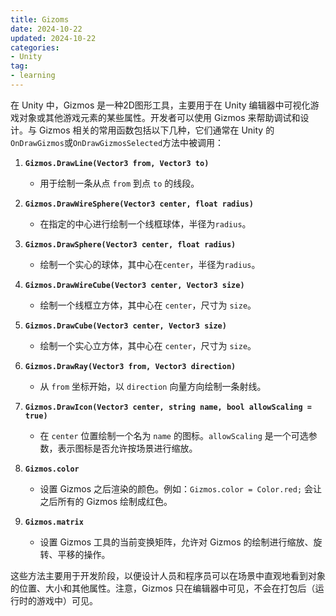 ```yaml
---
title: Gizoms
date: 2024-10-22
updated: 2024-10-22
categories: 
- Unity
tag:
- learning
---
```


在 Unity 中，Gizmos 是一种2D图形工具，主要用于在 Unity 编辑器中可视化游戏对象或其他游戏元素的某些属性。开发者可以使用 Gizmos 来帮助调试和设计。与 Gizmos 相关的常用函数包括以下几种，它们通常在 Unity 的`OnDrawGizmos`或`OnDrawGizmosSelected`方法中被调用：

1. **`Gizmos.DrawLine(Vector3 from, Vector3 to)`**

   - 用于绘制一条从点 `from` 到点 `to` 的线段。

     

2. **`Gizmos.DrawWireSphere(Vector3 center, float radius)`**

   - 在指定的中心进行绘制一个线框球体，半径为`radius`。

     

3. **`Gizmos.DrawSphere(Vector3 center, float radius)`**

   - 绘制一个实心的球体，其中心在`center`，半径为`radius`。

     

4. **`Gizmos.DrawWireCube(Vector3 center, Vector3 size)`**

   - 绘制一个线框立方体，其中心在 `center`，尺寸为 `size`。

     

5. **`Gizmos.DrawCube(Vector3 center, Vector3 size)`**

   - 绘制一个实心立方体，其中心在 `center`，尺寸为 `size`。

     

6. **`Gizmos.DrawRay(Vector3 from, Vector3 direction)`**

   - 从 `from` 坐标开始，以 `direction` 向量方向绘制一条射线。

     

7. **`Gizmos.DrawIcon(Vector3 center, string name, bool allowScaling = true)`**

   - 在 `center` 位置绘制一个名为 `name` 的图标。`allowScaling` 是一个可选参数，表示图标是否允许按场景进行缩放。

     

8. **`Gizmos.color`**

   - 设置 Gizmos 之后渲染的颜色。例如：`Gizmos.color = Color.red;` 会让之后所有的 Gizmos 绘制成红色。

     

9. **`Gizmos.matrix`**

   - 设置 Gizmos 工具的当前变换矩阵，允许对 Gizmos 的绘制进行缩放、旋转、平移的操作。

     

这些方法主要用于开发阶段，以便设计人员和程序员可以在场景中直观地看到对象的位置、大小和其他属性。注意，Gizmos 只在编辑器中可见，不会在打包后（运行时的游戏中）可见。
